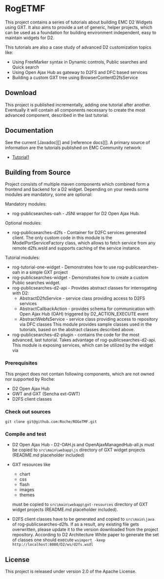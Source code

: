 # RogETMF
This project contains a series of tutorials about building EMC D2 Widgets using GXT.
It also aims to provide a set of generic, helper projects, which can be used as a foundation for building environment independent, easy to maintain widgets for D2.

This tutorials are also a case study of advanced D2 customization topics like:
* Using FreeMarker syntax in Dynamic controls, Public searches and Quick search
* Using Open Ajax Hub as gateway to D2FS and DFC based services
* Building a custom GXT tree using BrowserContentD2fsService

## Download
This project is published incrementally, adding one tutorial after another. Eventually it will contain all components necessary to create the most advanced component, described in the last tutorial. 

## Documentation
See the current [Javadoc][] and [reference docs][].
A primary source of information are the tutorials published on EMC Community network:
* [Tutorial1][]

## Building from Source
Project consists of multiple maven components which combined form a frontend and backend for a D2 widget.
Depending on your needs some modules are mandatory, some are optional:

Mandatory modules:
* rog-publicsearches-oah - JSNI wrapper for D2 Open Ajax Hub.

Optional modules:
* rog-publicsearches-d2fs - Container for D2FC services generated client. The only custom code in this module is the ModelPortServiceFactory class, which allows to fetch service from any remote d2fs.wsld and supports caching of the service instance.

Tutorial modules:
* rog-tutorial-one-widget - Demonstrates how to use rog-publicsearches-oah in a simple GXT project
* rog-publicsearches-widget - Demonstrates how to create a custom Public searches widget.
* rog-publicsearches-d2-api - Provides abstract classes for interrogating with D2:
  * AbstractD2fsService - service class providing access to D2FS services
  * AbstractCallbackAction - provides schema for communication with Open Ajax Hub (OAH) triggered by D2_ACTION_EXECUTE event
  * AbstractWebfsService - service class providing access to repository via DFC classes
  This module provides sample classes used in the tutorials, based on the abstract classes described above.
* rog-publicsearches-d2-plugin - contains the code for the most advanced, last tutorial. Takes advantage of rog-publicsearches-d2-api. This module is exposing services, which can be utilized by the widget via 

### Prerequisites
This project does not contain following components, which are not owned nor supported by Roche:
* D2 Open Ajax Hub
* GWT and GXT (Sencha ext-GWT)
* D2FS client classes

### Check out sources
`git clone git@github.com:Roche/ROGeTMF.git`

### Compile and test
* D2 Open Ajax Hub - D2-OAH.js and OpenAjaxManagedHub-all.js must be copied to `src\main\webapp\js` directory of GXT widget projects (README.md placeholder included)
* GXT resources like
  * chart
  * css
  * flash
  * images
  * themes
  
  must be copied to `src\main\webapp\gxt-resources` directory of GXT widget projects (README.md placeholder included).
* D2FS client classes have to be generated and copied to `src\main\java` of rog-publicsearches-d2fs. If as a result, any existing file gets overwritten, please update it to the version downloaded from the project repository. According to D2 Architecture White paper to generate the set of classes one should execute `wsimport -keep http://localhost:8080/D2/ws/d2fs.wsdl`

## License
This project is released under version 2.0 of the Apache License.

[Tutorial1]:https://community.emc.com/people/KJurkowski/blog/2015/03/10/gxt-d2-widgets--part-1
